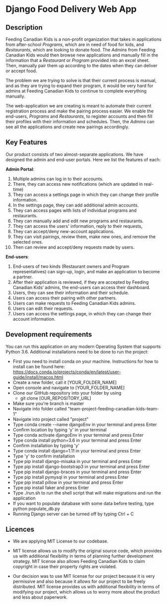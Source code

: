 # Django Food Delivery Web App

## Description

Feeding Canadian Kids is a non-profit organization that takes in applications from after-school *Programs*, which are in need of food for kids, and *Restaurants*, which are looking to donate food. The *Admins* from Feeding Canadian Kids would then browse new applications and manually fill in the information that a *Restaurant* or *Program* provided into an excel sheet. Then, manually pair them up according to the dates when they can deliver or accept food.

The problem we are trying to solve is that their current process is manual, and as they are trying to expand their program, it would be very hard for admins at Feeding Canadian Kids to continue to complete everything manually.

The web-application we are creating is meant to automate their current registration process and make the pairing process easier. We enable the end-users, *Programs* and *Restaurants*, to register accounts and then fill their profiles with their information and schedules. Then, the *Admins* can see all the applications and create new pairings accordingly.


## Key Features
Our product consists of two almost-separate applications. We have designed the admin and end-user portals. Here we list the features of each:

**Admin Portal**: 
1.    Multiple admins can log in to their accounts.
2.    There, they can access new notifications (which are updated in real-time)
3.    They can access a settings page in which they can change their profile information. 
4.    In the settings page, they can add additional admin accounts. 
5.    They can access pages with lists of individual programs and restaurants. 
6.    They can manually add and edit new programs and restaurants.
7.    They can access the users' information, reply to their requests, 
8.    They can accept/deny new-account applications. 
9.    They can visit pairings, review them, make new ones, and remove the selected ones.
10.    Then can review and accept/deny requests made by users.
 
**End-users**:
1.    End-users of two kinds (Restaurant owners and Program representatives) can sign-up, login, and make an application to become a partner. 
2.    After their application is reviewed, if they are accepted by Feeding Canadian Kids’ admins, the end-users can access their dashboard.
3. Users, they can see their information and their schedule. 
4. Users can access their pairing with other partners.
5. Users can make requests to Feeding Canadian Kids admins.
6. Users can edit their requests.
7. Users can access the settings page, in which they can change their account information. 



## Development requirements
You can run this application on any modern Operating System that supports Python 3.6. Additional installations need to be done to run the project:
* First you need to install conda on your machine. Instructions for how to install can be found here: https://docs.conda.io/projects/conda/en/latest/user-guide/install/macos.html
* Create a new folder, call it [YOUR_FOLDER_NAME]
* Open console and navigate to [YOUR_FOLDER_NAME]
* Clone our GitHub repository into your folder by using 
   * git clone [OUR_REPOSITORY_URL]
* Make sure you're branch is master
* Navigate into folder called "team-project-feeding-canadian-kids-team-1"
* Navigate into project called "project"
* Type conda create --name djangoEnv in your terminal and press Enter
* Confirm location by typing 'y' in your terminal
* Type conda activate djangoEnv in your terminal and press Enter
* Type conda install python=3.6 in your terminal and press Enter
* Confirm installation by typing 'y'
* Type conda install django=1.11 in your terminal and press Enter
* Type 'y' to confirm installation
* Type pip install django-misaka in your terminal and press Enter
* Type pip install django-bootstrap3 in your terminal and press Enter
* Type pip install django-braces in your terminal and press Enter
* Type pip install pymysql in your terminal and press Enter
* Type pip install pillow in your terminal and press Enter
* Type pip install faker and press Enter
* Type ./run.sh to run the shell script that will make migrations and run the application
* If you want to populate database with some data before testing, type python populate_db.py
* Running Django server can be turned off by typing Ctrl + C



## Licences
* We are applying MIT License to our codebase.
 
* MIT license allows us to modify the original source code, which provides us with additional flexibility in terms of planning further development strategy. MIT license also allows Feeding Canadian Kids to claim copyright in case their property rights are violated.

* Our decision was to use MIT license for our project because it is very permissive and also because it allows for our project to be freely distributed. MIT license provides us with additional flexibility in terms of modifying our project, which allows us to worry more about the product and less about paperwork.
